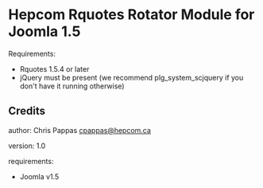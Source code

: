 Hepcom Rquotes Rotator Module for Joomla 1.5
============================================

Requirements:

* Rquotes 1.5.4 or later
* jQuery must be present (we recommend plg_system_scjquery if you don't have it running otherwise)


Credits
-------

author: Chris Pappas cpappas@hepcom.ca

version: 1.0

requirements:

* Joomla v1.5


